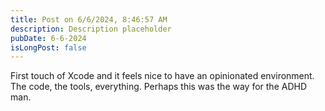 ```yaml
---
title: Post on 6/6/2024, 8:46:57 AM
description: Description placeholder
pubDate: 6-6-2024
isLongPost: false
---
```

First touch of Xcode and it feels nice to have an opinionated environment. The code, the tools, everything. Perhaps this was the way for the ADHD man. 